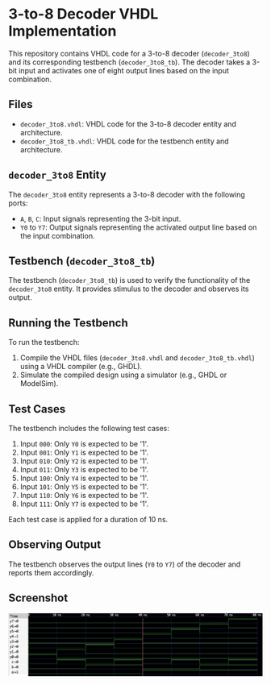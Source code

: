 # 3-to-8 Decoder VHDL Implementation

This repository contains VHDL code for a 3-to-8 decoder (`decoder_3to8`) and its corresponding testbench (`decoder_3to8_tb`). The decoder takes a 3-bit input and activates one of eight output lines based on the input combination.

## Files

- `decoder_3to8.vhdl`: VHDL code for the 3-to-8 decoder entity and architecture.
- `decoder_3to8_tb.vhdl`: VHDL code for the testbench entity and architecture.

## `decoder_3to8` Entity

The `decoder_3to8` entity represents a 3-to-8 decoder with the following ports:

- `A`, `B`, `C`: Input signals representing the 3-bit input.
- `Y0` to `Y7`: Output signals representing the activated output line based on the input combination.

## Testbench (`decoder_3to8_tb`)

The testbench (`decoder_3to8_tb`) is used to verify the functionality of the `decoder_3to8` entity. It provides stimulus to the decoder and observes its output.

## Running the Testbench

To run the testbench:

1. Compile the VHDL files (`decoder_3to8.vhdl` and `decoder_3to8_tb.vhdl`) using a VHDL compiler (e.g., GHDL).
2. Simulate the compiled design using a simulator (e.g., GHDL or ModelSim).

## Test Cases

The testbench includes the following test cases:

1. Input `000`: Only `Y0` is expected to be '1'.
2. Input `001`: Only `Y1` is expected to be '1'.
3. Input `010`: Only `Y2` is expected to be '1'.
4. Input `011`: Only `Y3` is expected to be '1'.
5. Input `100`: Only `Y4` is expected to be '1'.
6. Input `101`: Only `Y5` is expected to be '1'.
7. Input `110`: Only `Y6` is expected to be '1'.
8. Input `111`: Only `Y7` is expected to be '1'.

Each test case is applied for a duration of 10 ns.

## Observing Output

The testbench observes the output lines (`Y0` to `Y7`) of the decoder and reports them accordingly.

## Screenshot
![3-to-8 Decoder Diagram](3to8.png)
